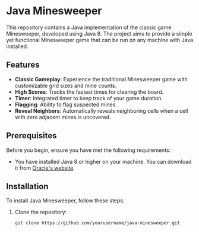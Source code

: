# Java Minesweeper

This repository contains a Java implementation of the classic game Minesweeper, developed using Java 8. The project aims to provide a simple yet functional Minesweeper game that can be run on any machine with Java installed.

## Features

- **Classic Gameplay**: Experience the traditional Minesweeper game with customizable grid sizes and mine counts.
- **High Scores**: Tracks the fastest times for clearing the board.
- **Timer**: Integrated timer to keep track of your game duration.
- **Flagging**: Ability to flag suspected mines.
- **Reveal Neighbors**: Automatically reveals neighboring cells when a cell with zero adjacent mines is uncovered.

## Prerequisites

Before you begin, ensure you have met the following requirements:
- You have installed Java 8 or higher on your machine. You can download it from [Oracle's website](https://www.oracle.com/java/technologies/javase/javase-jdk8-downloads.html).

## Installation

To install Java Minesweeper, follow these steps:

1. Clone the repository:
   ```bash
   git clone https://github.com/yourusername/java-minesweeper.git

